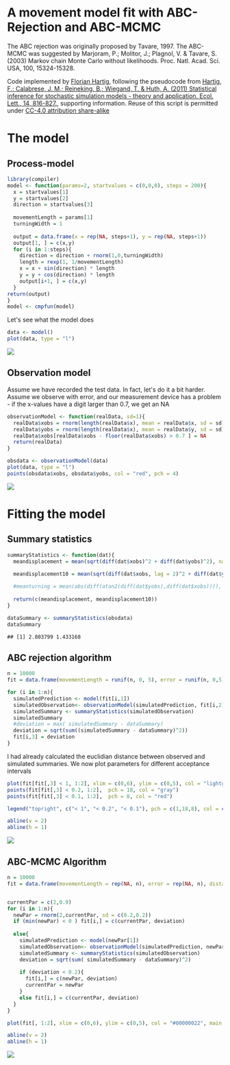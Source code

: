 A movement model fit with ABC-Rejection and ABC-MCMC
===



The ABC rejection was originally proposed by Tavare, 1997. The ABC-MCMC was suggested by Marjoram, P.; Molitor, J.; Plagnol, V. & Tavare, S. (2003) Markov chain Monte Carlo without likelihoods. Proc. Natl. Acad. Sci. USA, 100, 15324-15328.

Code implemented by [Florian Hartig](http://florianhartig.wordpress.com/), following the pseudocode from [Hartig, F.; Calabrese, J. M.; Reineking, B.; Wiegand, T. & Huth, A. (2011) Statistical inference for stochastic simulation models - theory and application. Ecol. Lett., 14, 816-827.](http://onlinelibrary.wiley.com/doi/10.1111/j.1461-0248.2011.01640.x/suppinfo), supporting information. Reuse of this script is permitted under [CC-4.0 attribution share-alike](http://creativecommons.org/licenses/by-sa/4.0/) 

# The model 

## Process-model


```r
library(compiler)
model <- function(params=2, startvalues = c(0,0,0), steps = 200){
  x = startvalues[1]
  y = startvalues[2]
  direction = startvalues[3]
  
  movementLength = params[1]
  turningWidth = 1
  
  output = data.frame(x = rep(NA, steps+1), y = rep(NA, steps+1))
  output[1, ] = c(x,y)
  for (i in 1:steps){
    direction = direction + rnorm(1,0,turningWidth)
    length = rexp(1, 1/movementLength)
    x = x + sin(direction) * length
    y = y + cos(direction) * length
    output[i+1, ] = c(x,y)
  }
return(output)
}
model <- cmpfun(model)
```

Let's see what the model does


```r
data <- model()
plot(data, type = "l")
```

![](ABC-MovementModel-RecAndMCMC_files/figure-html/unnamed-chunk-3-1.png) 

## Observation model

Assume we have recorded the test data. In fact, let's do it a bit harder. Assume we observe with error, and our measurement device has a problem - if the x-values have a digit larger than 0.7, we get an NA


```r
observationModel <- function(realData, sd=1){
  realData$xobs = rnorm(length(realData$x), mean = realData$x, sd = sd)
  realData$yobs = rnorm(length(realData$x), mean = realData$y, sd = sd)
  realData$xobs[realData$xobs - floor(realData$xobs) > 0.7 ] = NA
  return(realData)
}

obsdata <- observationModel(data)
plot(data, type = "l")
points(obsdata$xobs, obsdata$yobs, col = "red", pch = 4)
```

![](ABC-MovementModel-RecAndMCMC_files/figure-html/unnamed-chunk-4-1.png) 


# Fitting the model

## Summary statistics




```r
summaryStatistics <- function(dat){
  meandisplacement = mean(sqrt(diff(dat$xobs)^2 + diff(dat$yobs)^2), na.rm = T)

  meandisplacement10 = mean(sqrt(diff(dat$xobs, lag = 2)^2 + diff(dat$yobs, lag = 2)^2), na.rm = T)/3
  
  #meanturning = mean(abs(diff(atan2(diff(dat$yobs),diff(dat$xobs)))), na.rm = T) 
  
  return(c(meandisplacement, meandisplacement10))
} 

dataSummary <- summaryStatistics(obsdata)
dataSummary
```

```
## [1] 2.803799 1.433168
```


## ABC rejection algorithm


```r
n = 10000
fit = data.frame(movementLength = runif(n, 0, 5), error = runif(n, 0,5), distance = rep(NA, n))

for (i in 1:n){
  simulatedPrediction <- model(fit[i,1])
  simulatedObservation<- observationModel(simulatedPrediction, fit[i,2])
  simulatedSummary <- summaryStatistics(simulatedObservation)
  simulatedSummary
  #deviation = max( simulatedSummary - dataSummary)
  deviation = sqrt(sum((simulatedSummary - dataSummary)^2))
  fit[i,3] = deviation
}
```

I had already calculated the euclidian distance between observed and simulated summaries. We now plot parameters for different acceptance intervals



```r
plot(fit[fit[,3] < 1, 1:2], xlim = c(0,6), ylim = c(0,5), col = "lightgrey", main = "Accepted parameters for \n different values of epsilon")
points(fit[fit[,3] < 0.2, 1:2],  pch = 18, col = "gray")
points(fit[fit[,3] < 0.1, 1:2],  pch = 8, col = "red")

legend("topright", c("< 1", "< 0.2", "< 0.1"), pch = c(1,18,8), col = c("lightgrey", "gray", "red"))

abline(v = 2)
abline(h = 1) 
```

![](ABC-MovementModel-RecAndMCMC_files/figure-html/unnamed-chunk-7-1.png) 


## ABC-MCMC Algorithm


```r
n = 10000
fit = data.frame(movementLength = rep(NA, n), error = rep(NA, n), distance = rep(NA, n))


currentPar = c(2,0.9)
for (i in 1:n){
  newPar = rnorm(2,currentPar, sd = c(0.2,0.2))
  if (min(newPar) < 0 ) fit[i,] = c(currentPar, deviation)
  
  else{
    simulatedPrediction <- model(newPar[1])
    simulatedObservation<- observationModel(simulatedPrediction, newPar[2])
    simulatedSummary <- summaryStatistics(simulatedObservation)
    deviation = sqrt(sum( simulatedSummary - dataSummary)^2)
    
    if (deviation < 0.2){
      fit[i,] = c(newPar, deviation)
      currentPar = newPar
    } 
    else fit[i,] = c(currentPar, deviation)
  }
}
```



```r
plot(fit[, 1:2], xlim = c(0,6), ylim = c(0,5), col = "#00000022", main = "Accepted parameters for \n different values of epsilon")

abline(v = 2)
abline(h = 1) 
```

![](ABC-MovementModel-RecAndMCMC_files/figure-html/unnamed-chunk-9-1.png) 

